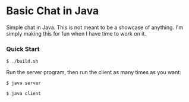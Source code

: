 # Basic Chat in Java

Simple chat in Java. This is not meant to be a showcase of anything. I'm simply making this for fun when I have time to work on it.

### Quick Start

```console
$ ./build.sh
```

Run the server program, then run the client as many times as you want:
```console
$ java server
```
```console
$ java client
```
